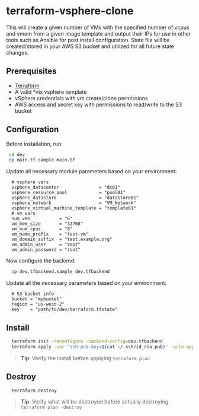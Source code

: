 # terraform-vsphere-clone

This will create a given number of VMs with the specified number of vcpus and vmem from a given image template and output their IPs for use in other tools such as Ansible for post install configuration. State file will be created/stored in your AWS S3 bucket and utilized for all future state changes.

## Prerequisites

- [Terraform](https://www.terraform.io/downloads.html)
- A valid *nix vsphere template
- vSphere credentials with vm create/clone permissions
- AWS access and secret key with permissions to read/write to the S3 bucket

## Configuration
Before installation, run:
```sh
 cd dev
 cp main.tf.sample main.tf
```
Update all necessary module parameters based on your environment:
```
  # vsphere vars
  vsphere_datacenter               = "dc01"
  vsphere_resource_pool            = "pool01"
  vsphere_datastore                = "datastore01"
  vsphere_network                  = "VM_Network"
  vsphere_virtual_machine_template = "template01"
  # vm vars
  num_vms           = "6"
  vm_mem_size       = "32768"
  vm_num_cpus       = "8"
  vm_name_prefix    = "test-vm"
  vm_domain_suffix  = "test.example.org"
  vm_admin_user     = "root"
  vm_admin_password = "root"
  ```

Now configure the backend:
```sh
  cp dev.tfbackend.sample dev.tfbackend
```
Update all the necessary parameters based on your environment:
```
  # S3 bucket info
  bucket = "mybucket"
  region = "us-west-2"
  key    = "path/to/dev/terraform.tfstate"
```

## Install

```sh
  terraform init -reconfigure -backend-config=dev.tfbackend
  terraform apply -var "ssh-pub-key=$(cat ~/.ssh/id_rsa.pub)" -auto-approve
```
> **Tip**: Verify the install before applying `terraform plan`


## Destroy

```sh
  terraform destroy
```
> **Tip**: Verify what will be destroyed before actually destroying `terraform plan -destroy`

